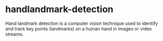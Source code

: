 # handlandmark-detection
Hand landmark detection is a computer vision technique used to identify and track key points (landmarks) on a human hand in images or video streams. 
